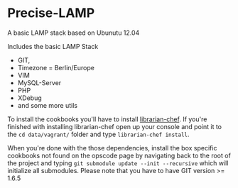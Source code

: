Precise-LAMP
============

A basic LAMP stack based on Ubunutu 12.04

Includes the basic LAMP Stack

* GIT,
* Timezone = Berlin/Europe
* VIM
* MySQL-Server
* PHP
* XDebug
* and some more utils

To install the cookbooks you'll have to install [librarian-chef](https://github.com/applicationsonline/librarian-chef).
If you're finished with installing librarian-chef open up your console and point it to the `cd data/vagrant/` folder and type `librarian-chef install`.

When you're done with the those dependencies, install the box specific cookbooks not found on the opscode page by navigating back to the root of the project and typing `git submodule update --init --recursive` which will initialize all submodules.
Please note that you have to have GIT version >= 1.6.5



